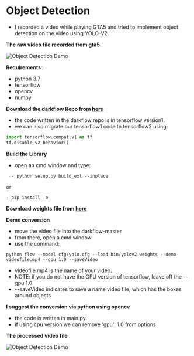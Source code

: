 # Object Detection

- I recorded a video while playing GTA5 and tried to implement object detection on the video using YOLO-V2.



**The raw video file recorded from gta5**



![Object Detection Demo](dataset/gta52.gif)




**Requirements :**
- python 3.7
- tensorflow 
- opencv
- numpy

**Download the darkflow Repo from [here](https://github.com/thtrieu/darkflow)**
- the code written  in the darkflow repo is in tensorflow version1.
- we can also migrate our tensorflow1 code to tensorflow2 using:
```python
import tensorflow.compat.v1 as tf
tf.disable_v2_behavior()
```


**Build the Library**
- open an cmd window and type:
```shell
  - python setup.py build_ext --inplace
  ```
  or
  ```shell
  - pip install -e
  ```

**Download weights file from [here](https://pjreddie.com/darknet/yolov2/)**


**Demo conversion**
- move the video file into the darkflow-master
- from there, open a cmd window
- use the command:
```shell
python flow --model cfg/yolo.cfg --load bin/yolov2.weights --demo videofile.mp4 --gpu 1.0 --saveVideo
```
- videofile.mp4 is the name of your video.
- NOTE: if you do not have the GPU version of tensorflow, leave off the --gpu 1.0
- --saveVideo indicates to save a name video file, which has the boxes around objects

**I suggest the conversion via python using opencv**
- the code is written in main.py.
- if using cpu version we can remove 'gpu': 1.0 from options

**The processed video file**


![Object Detection Demo](output/output1.gif)
